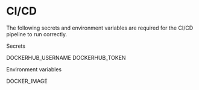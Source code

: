 # CI/CD

The following secrets and environment variables are required for the CI/CD
pipeline to run correctly.

Secrets

DOCKERHUB_USERNAME
DOCKERHUB_TOKEN

Environment variables

DOCKER_IMAGE

